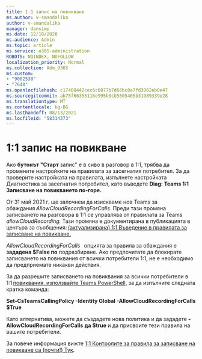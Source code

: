 ```yaml
---
title: 1:1 запис на повикване
ms.author: v-smandalika
author: v-smandalika
manager: dansimp
ms.date: 12/18/2020
ms.audience: Admin
ms.topic: article
ms.service: o365-administration
ROBOTS: NOINDEX, NOFOLLOW
localization_priority: Normal
ms.collection: Adm_O365
ms.custom:
- "9002530"
- "7648"
ms.openlocfilehash: c17408442cec6c0877b7d66bc8a7fd3062eb0e47
ms.sourcegitcommit: ab75f66355116e995b3cb5505465b31989339e28
ms.translationtype: MT
ms.contentlocale: bg-BG
ms.lasthandoff: 08/13/2021
ms.locfileid: "58314373"
---
```

# <a name="11-call-recording"></a>1:1 запис на повикване

Ако **бутонът "Старт** запис" е в сиво в разговор в 1:1, трябва да промените настройките на правилата за засегнатия потребител. За да проверите настройката на правилата, изпълнете настройката Диагностика за засегнатия потребител, като въведете **Diag: Teams 1:1 Записване на повикването по-горе.**     

От 31 май 2021 г. ще започнем да изискваме нов Teams за обаждания *AllowCloudRecordingForCalls*. Преди тази промяна записването на разговора в 1:1 се управлява от правилата за Teams *allowCloudRecording.* Тази промяна е документирана в публикацията в центъра за съобщения: [(актуализирана) 1:1 Въведение в правилата за записване на повикване.](https://portal.microsoft.com/Adminportal/Home?ref=MessageCenter/:/messages/MC238796)  

*AllowCloudRecordingForCalls*   опцията за правила за обаждания е **зададена $False по** подразбиране. Ако предпочитате да блокирате записването на повиквания от всички потребители 1:1, не е необходимо да предприемате никакви действия.  

За да разрешите записването на повиквания за всички потребители в 1:1 [повиквания, използвайте Teams PowerShell,](https://docs.microsoft.com/microsoftteams/teams-powershell-install) за да изпълните следната кратка команда: 

**Set-CsTeamsCallingPolicy -Identity Global -AllowCloudRecordingForCalls $True** 

Като алтернатива, можете да създадете нова политика и да зададете **-AllowCloudRecordingForCalls** **да $true** и да присвоите тези правила на вашите потребители. 

За повече информация вижте [1:1 Контролите за правила за записване на повикване са (почти!) Тук](https://techcommunity.microsoft.com/t5/microsoft-teams-support/1-1-call-recording-policy-controls-are-almost-here/ba-p/2217668).
